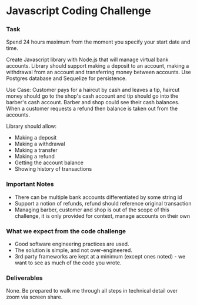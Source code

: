 # Javascript Coding Challenge #

### Task ###

Spend 24 hours maximum from the moment you specify your start date and time.

Create Javascript library with Node.js that will manage virtual bank accounts. Library should support making a deposit to an account, making a withdrawal from an account and transferring money between accounts. Use Postgres database and Sequelize for persistence.

Use Case: Customer pays for a haircut by cash and leaves a tip, haircut money should go to the shop's cash account and tip should go into the barber's cash account. Barber and shop could see their cash balances. When a customer requests a refund then balance is taken out from the accounts.

Library should allow:

* Making a deposit
* Making a withdrawal
* Making a transfer
* Making a refund
* Getting the account balance
* Showing history of transactions


### Important Notes ###

* There can be multiple bank accounts differentiated by some string id
* Support a notion of refunds, refund should reference original transaction
* Managing barber, customer and shop is out of the scope of this challenge, it is only provided for context, manage accounts on their own


### What we expect from the code challenge ###

* Good software engineering practices are used.
* The solution is simple, and not over-engineered.
* 3rd party frameworks are kept at a minimum (except ones noted) - we want to see as much of the code you wrote.

### Deliverables ###
None. Be prepared to walk me through all steps in technical detail over zoom via screen share.
